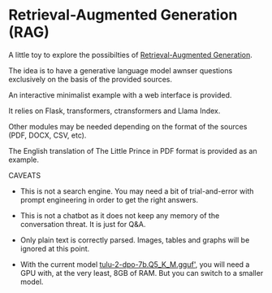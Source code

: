 # Retrieval-Augmented Generation (RAG)

A little toy to explore the possibilties of [Retrieval-Augmented Generation](https://arxiv.org/abs/2005.11401).

The idea is to have a generative language model awnser questions exclusively on the basis of the provided sources. 

An interactive minimalist example with a web interface is provided. 

It relies on Flask, transformers, ctransformers and Llama Index.

Other modules may be needed depending on the format of the sources (PDF, DOCX, CSV, etc).

The English translation of The Little Prince in PDF format is provided as an example.

CAVEATS

- This is not a search engine. You may need a bit of trial-and-error with prompt engineering in order to get the right answers.
  
- This is not a chatbot as it does not keep any memory of the conversation threat. It is just for Q&A.

- Only plain text is correctly parsed. Images, tables and graphs will be ignored at this point.

- With the current model [tulu-2-dpo-7b.Q5_K_M.gguf'](https://huggingface.co/TheBloke/tulu-2-dpo-7B-GGUF), you will need a GPU with, at the very least, 8GB of RAM. But you can switch to a smaller model. 
